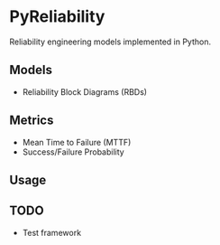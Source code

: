 # PyReliability

Reliability engineering models implemented in Python.

## Models

- Reliability Block Diagrams (RBDs)

## Metrics

- Mean Time to Failure (MTTF)
- Success/Failure Probability

## Usage

## TODO

- Test framework
